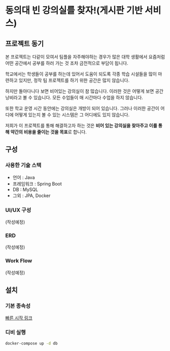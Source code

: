 # 동의대 빈 강의실를 찾자!(게시판 기반 서비스)

## 프로젝트 동기

본 프로젝트는 다같이 모여서 팀플을 자주해야하는 경우가 많은 대학 생활에서 요즘처럼 어떤 공간에서 공부를 하러 가는 것 조차 금전적으로 부담이 됩니다.

학교에서는 학생들이 공부를 하는데 있어서 도움이 되도록 각종 학습 시설들을 많이 마련하고 있지만, 정작 팀 프로젝트를 하기 위한 공간은 많지 않습니다.

하지만 돌아다니다 보면 비어있는 강의실이 참 많습니다. 이러한 것은 어떻게 보면 공간 낭비라고 볼 수 있습니다. 모든 수업들이 매 시간마다 수업을 하지 않습니다.

또한 학교 운영 시간 동안에는 강의실은 개방이 되어 있습니다. 그러나 이러한 공간이 어디에 어떻게 있는지 볼 수 있는 시스템은 그 어디에도 있지 않습니다.

저희가 이 프로젝트를 통해 해결하고자 하는 것은 **비어 있는 강의실을 찾아주고 이를 통해 약간의 비용을 줄이는 것을 목표**로 합니다.

## 구성

### 사용한 기술 스택

- 언어 : Java
- 프레임워크 : Spring Boot
- DB : MySQL
- 그외 : JPA, Docker

### UI/UX 구성

(작성예정)

### ERD

(작성예정)

### Work Flow

(작성예정)

## 설치

### 기본 종속성
[빠른 시작 링크](https://start.spring.io/#!type=gradle-project&language=java&platformVersion=3.1.4&packaging=jar&jvmVersion=17&groupId=ac.kr.deu&artifactId=FindEmptyClassroom&name=FindEmptyClassroom&description=Web%20service%20to%20find%20empty%20classrooms%20at%20Dongui%20University&packageName=ac.kr.deu.FindEmptyClassroom&dependencies=lombok,devtools,configuration-processor,web,thymeleaf,jdbc,data-jpa,mysql)

### 디비 실행

```cmd
docker-compose up -d db
```